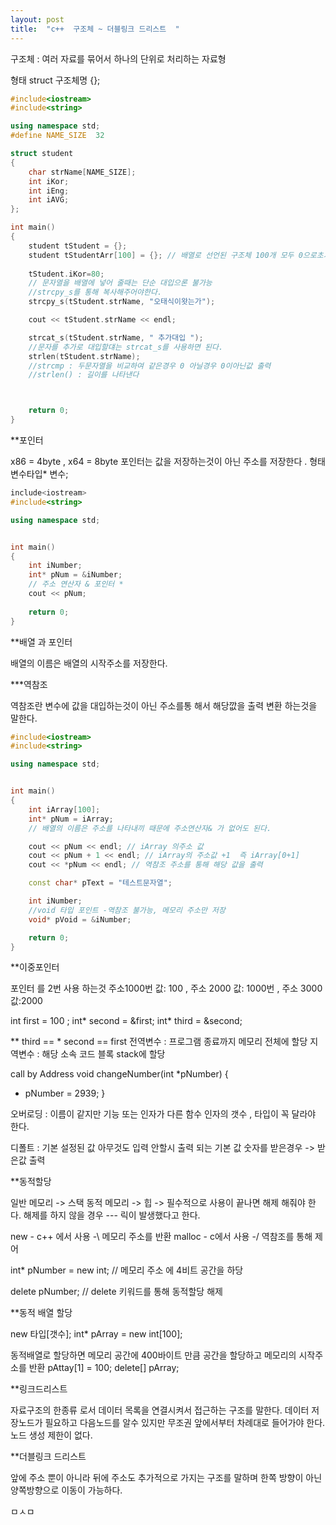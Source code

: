 ```yaml
---
layout: post
title:  "c++  구조체 ~ 더블링크 드리스트  "
---
```

구조체 : 여러 자료를 묶어서 하나의 단위로 처리하는 자료형

형태 struct 구조체명 {};
```c++
#include<iostream>
#include<string>

using namespace std;
#define NAME_SIZE  32

struct student
{
	char strName[NAME_SIZE];
	int iKor;
	int iEng;
	int iAVG;
};

int main()
{
	student tStudent = {};
	student tStudentArr[100] = {}; // 배열로 선언된 구조체 100개 모두 0으로초기화
	
	tStudent.iKor=80;
	// 문자열을 배열에 넣어 줄때는 단순 대입으론 불가능
	//strcpy_s를 통해 복사해주어야한다.
	strcpy_s(tStudent.strName, "오태식이왓는가");

	cout << tStudent.strName << endl;

	strcat_s(tStudent.strName, " 추가대입 ");
	//문자를 추가로 대입할댸는 strcat_s를 사용하면 된다.
	strlen(tStudent.strName);
	//strcmp : 두문자열을 비교하여 같은경우 0 아닐경우 0이아닌값 출력
	//strlen() : 길이를 나타낸다



	return 0;
}

```

**포인터

x86  = 4byte ,  x64 = 8byte
포인터는 값을 저장하는것이 아닌 주소를 저장한다 .
형태 변수타입* 변수;
```c++
include<iostream>
#include<string>

using namespace std;


int main()
{
	int iNumber;
	int* pNum = &iNumber;
	// 주소 연산자 & 포인터 *
	cout << pNum;
	
	return 0;
}
```

**배열 과 포인터

배열의 이름은 배열의 시작주소를 저장한다.

***역참조

역참조란 변수에 값을 대입하는것이 아닌 주소를통 해서 해당깞을 출력 변환 하는것을 말한다.

```c++
#include<iostream>
#include<string>

using namespace std;


int main()
{
	int iArray[100];
	int* pNum = iArray; 
	// 배열의 이름은 주소를 나타내끼 때문에 주소연산자& 가 없어도 된다.

	cout << pNum << endl; // iArray 의주소 값
	cout << pNum + 1 << endl; // iArray의 주소값 +1  즉 iArray[0+1]
	cout << *pNum << endl; // 역참조 주소를 통해 해당 값을 출력

	const char* pText = "테스트문자열";

	int iNumber;
	//void 타입 포인트 -역참조 불가능, 메모리 주소만 저장 
	void* pVoid = &iNumber;

	return 0;
}
```

**이중포인터 

포인터 를 2번 사용 하는것 
주소1000번 값: 100    ,  주소 2000 값: 1000번  , 주소 3000 값:2000

int first = 100 ; 
int* second = &first;
int* third = &second;

** third  ==  * second == first 
전역변수 : 프로그램 종료까지 메모리 전체에 할당 
지역변수 : 해당 소속 코드 블록 stack에 할당 

call by Address
void changeNumber(int *pNumber)
{
  * pNumber = 2939;
 }
 
 오버로딩 : 이름이 같지만 기능 또는 인자가 다른 함수 
            인자의 갯수 , 타입이 꼭 달라야 한다. 
            
 디폴트 : 기본 설정된 값 
           아무것도 입력 안할시 출력 되는 기본 값
           숫자를 받은경우 -> 받은값 출력 
           
**동적할당 

일반 메모리 -> 스택
동적 메모리 -> 힙 -> 필수적으로 사용이 끝나면 해제 해줘야 한다. 
                    해제를 하지 않을 경우 --- 릭이 발생했다고 한다. 
                   
  new - c++ 에서 사용   -\  메모리 주소를 반환
  malloc - c에서 사용   -/    역참조를 통해 제어 
 
  int* pNumber = new int; // 메모리 주소 에 4비트 공간을 하당
  
  delete pNumber; // delete 키워드를 통해 동적할당 해제 
  
  **동적 배열 할당
  
  new 타입[갯수];
  int* pArray = new int[100];
  
  동적배열로 할당하면 메모리 공간에 400바이트 만큼 공간을 할당하고 메모리의 시작주소를 반환
  pAttay[1] = 100;
  delete[] pArray;
  
  **링크드리스트
  
  자료구조의 한종류 로서 데이터 목록을 연결시켜서 접근하는 구조를 말한다.
  데이터 저장노드가 필요하고 다음노드를 알수 있지만 무조권 앞에서부터 차례대로 들어가야 한다. 
  노드 생성 제한이 없다. 
  
  **더블링크 드리스트 
  
  앞에 주소 뿐이 아니라 뒤에 주소도 추가적으로 가지는 구조를 말하며
  한쪽 방향이 아닌 양쪽방향으로 이동이 가능하다.
  
  ㅁㅅㅁ
